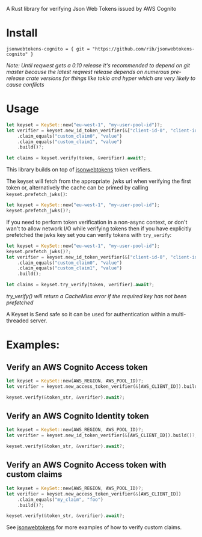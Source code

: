 A Rust library for verifying Json Web Tokens issued by AWS Cognito

# Install

```
jsonwebtokens-cognito = { git = "https://github.com/rib/jsonwebtokens-cognito" }
```
_Note: Until reqwest gets a 0.10 release it's recommended to depend on git master
because the latest reqwest release depends on numerous pre-release crate versions
for things like tokio and hyper which are very likely to cause conflicts_

# Usage

```rust
let keyset = KeySet::new("eu-west-1", "my-user-pool-id")?;
let verifier = keyset.new_id_token_verifier(&["client-id-0", "client-id-1"])
    .claim_equals("custom_claim0", "value")
    .claim_equals("custom_claim1", "value")
    .build()?;

let claims = keyset.verify(token, &verifier).await?;
```

This library builds on top of [jsonwebtokens](https://crates.io/crate/jsonwebtokens)
token verifiers.

The keyset will fetch from the appropriate .jwks url when verifying the first
token or, alternatively the cache can be primed by calling
`keyset.prefetch_jwks()`:

```rust
let keyset = KeySet::new("eu-west-1", "my-user-pool-id");
keyset.prefetch_jwks()?;
```

If you need to perform token verification in a non-async context, or don't
wan't to allow network I/O while verifying tokens then if you have explicitly
prefetched the jwks key set you can verify tokens with `try_verify`:
```rust
let keyset = KeySet::new("eu-west-1", "my-user-pool-id");
keyset.prefetch_jwks()?;
let verifier = keyset.new_id_token_verifier(&["client-id-0", "client-id-1"])
    .claim_equals("custom_claim0", "value")
    .claim_equals("custom_claim1", "value")
    .build();

let claims = keyset.try_verify(token, verifier).await?;
```
_try_verify() will return a CacheMiss error if the required key has not been
prefetched_

A Keyset is Send safe so it can be used for authentication within a
multi-threaded server.

# Examples:

## Verify an AWS Cognito Access token

```rust
let keyset = KeySet::new(AWS_REGION, AWS_POOL_ID)?;
let verifier = keyset.new_access_token_verifier(&[AWS_CLIENT_ID]).build()?;

keyset.verify(&token_str, &verifier).await?;
```

## Verify an AWS Cognito Identity token

```rust
let keyset = KeySet::new(AWS_REGION, AWS_POOL_ID)?;
let verifier = keyset.new_id_token_verifier(&[AWS_CLIENT_ID]).build()?;

keyset.verify(&token_str, &verifier).await?;
```

## Verify an AWS Cognito Access token with custom claims

```rust
let keyset = KeySet::new(AWS_REGION, AWS_POOL_ID)?;
let verifier = keyset.new_access_token_verifier(&[AWS_CLIENT_ID])
    .claim_equals("my_claim", "foo")
    .build()?;

keyset.verify(&token_str, &verifier).await?;
```

See [jsonwebtokens](https://crates.io/crate/jsonwebtokens) for more examples
of how to verify custom claims.

